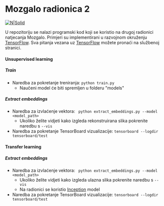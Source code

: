 # Mozgalo radionica 2

[![N|Solid](http://www.netokracija.com/wp-content/uploads/2016/09/micro-blink-logo.png)](https://microblink.com/en)

U repozitoriju se nalazi programski kod koji se koristio na drugoj radionici natjecanja Mozgalo. Primjeri su implementirani u razvojnom okruženju [TensorFlow](https://www.tensorflow.org/). Sva pitanja vezana uz [TensorFlow](https://www.tensorflow.org/) možete pronaći na službenoj stranici.

#### Unsupervised learning
##### Train

  - Naredba za pokretanje treniranja: ``` python train.py ```
    * Naučeni model će biti spremljen u folderu "models"
##### Extract embeddings
  - Naredba za izvlaćenje vektora: ``` python extract_embeddings.py --model <model_path>```
    * Ukoliko želite vidjeti kako izgleda rekonstruirana slika pokrenite naredbu s  ```--vis```
  - Naredba za pokretanje TensorBoard vizualizacije: ``` tensorboard --logdir tensorboard/test ```

#### Transfer learning
##### Extract embeddings
  - Naredba za izvlaćenje vektora: ``` python extract_embeddings.py --model <model_path>```
     * Ukoliko želite vidjeti kako izgleda ulazna slika pokrenite naredbu s ```--vis```
    * Na radionici se koristio [Inception](https://storage.googleapis.com/download.tensorflow.org/models/inception_dec_2015.zip) model
  - Naredba za pokretanje TensorBoard vizualizacije: ``` tensorboard --logdir tensorboard/test ```

